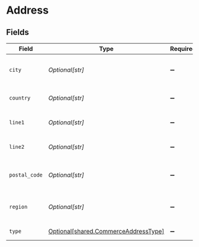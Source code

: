 # Address


## Fields

| Field                                                                              | Type                                                                               | Required                                                                           | Description                                                                        |
| ---------------------------------------------------------------------------------- | ---------------------------------------------------------------------------------- | ---------------------------------------------------------------------------------- | ---------------------------------------------------------------------------------- |
| `city`                                                                             | *Optional[str]*                                                                    | :heavy_minus_sign:                                                                 | The third line of the address, or city                                             |
| `country`                                                                          | *Optional[str]*                                                                    | :heavy_minus_sign:                                                                 | The country for the address                                                        |
| `line1`                                                                            | *Optional[str]*                                                                    | :heavy_minus_sign:                                                                 | The first line of the address                                                      |
| `line2`                                                                            | *Optional[str]*                                                                    | :heavy_minus_sign:                                                                 | The second line of the address                                                     |
| `postal_code`                                                                      | *Optional[str]*                                                                    | :heavy_minus_sign:                                                                 | The postal (or zip) code for the address                                           |
| `region`                                                                           | *Optional[str]*                                                                    | :heavy_minus_sign:                                                                 | The fourth line of the address, or region                                          |
| `type`                                                                             | [Optional[shared.CommerceAddressType]](../../models/shared/commerceaddresstype.md) | :heavy_minus_sign:                                                                 | The type of the address                                                            |